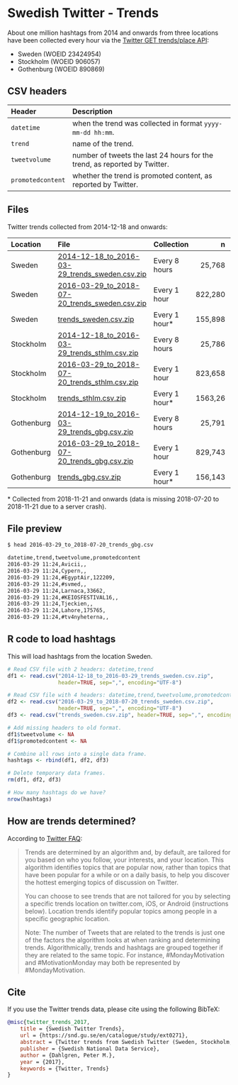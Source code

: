 # Swedish Twitter - Trends

About one million hashtags from 2014 and onwards from three locations have been collected every hour via the [Twitter GET trends/place API](https://dev.twitter.com/rest/reference/get/trends/place):

* Sweden (WOEID 23424954)
* Stockholm (WOEID 906057)
* Gothenburg (WOEID 890869)

## CSV headers

Header | Description
:---------- | :--------------------------
`datetime` | when the trend was collected in format `yyyy-mm-dd hh:mm`.
`trend` | name of the trend.
`tweetvolume` | number of tweets the last 24 hours for the trend, as reported by Twitter.
`promotedcontent` | whether the trend is promoted content, as reported by Twitter.

## Files

Twitter trends collected from 2014-12-18 and onwards:

Location | File | Collection | n | Headers
:------------- | :------------- | :------------- | -------: | ----------:
Sweden | [2014-12-18_to_2016-03-29_trends_sweden.csv.zip](2014-12-18_to_2016-03-29_trends_sweden.csv.zip) | Every 8 hours | 25,768 | 2
Sweden | [2016-03-29_to_2018-07-20_trends_sweden.csv.zip](2016-03-29_to_2018-07-20_trends_sweden.csv.zip) | Every 1 hour | 822,280 | 4
Sweden | [trends_sweden.csv.zip](trends_sweden.csv.zip) | Every 1 hour* | 155,898 | 4
Stockholm | [2014-12-18_to_2016-03-29_trends_sthlm.csv.zip](2014-12-18_to_2016-03-29_trends_sthlm.csv.zip) | Every 8 hours | 25,786 | 2
Stockholm | [2016-03-29_to_2018-07-20_trends_sthlm.csv.zip](2016-03-29_to_2018-07-20_trends_sthlm.csv.zip) | Every 1 hour | 823,658 | 4
Stockholm | [trends_sthlm.csv.zip](trends_sthlm.csv.zip) | Every 1 hour* | 1563,26 | 4
Gothenburg | [2014-12-19_to_2016-03-29_trends_gbg.csv.zip](2014-12-19_to_2016-03-29_trends_gbg.csv.zip) | Every 8 hours | 25,791 | 2
Gothenburg | [2016-03-29_to_2018-07-20_trends_gbg.csv.zip](2016-03-29_to_2018-07-20_trends_gbg.csv.zip) | Every 1 hour | 829,743 | 4
Gothenburg | [trends_gbg.csv.zip](trends_gbg.csv.zip) | Every 1 hour* | 156,143 | 4

\* Collected from 2018-11-21 and onwards (data is missing 2018-07-20 to 2018-11-21 due to a server crash).

## File preview

```bash
$ head 2016-03-29_to_2018-07-20_trends_gbg.csv

datetime,trend,tweetvolume,promotedcontent
2016-03-29 11:24,Avicii,,
2016-03-29 11:24,Cypern,,
2016-03-29 11:24,#EgyptAir,122209,
2016-03-29 11:24,#svmed,,
2016-03-29 11:24,Larnaca,33662,
2016-03-29 11:24,#KEIOSFESTIVAL16,,
2016-03-29 11:24,Tjeckien,,
2016-03-29 11:24,Lahore,175765,
2016-03-29 11:24,#tv4nyheterna,,
```

## R code to load hashtags

This will load hashtags from the location Sweden.

```r
# Read CSV file with 2 headers: datetime,trend
df1 <- read.csv("2014-12-18_to_2016-03-29_trends_sweden.csv.zip",
                header=TRUE, sep=",", encoding="UTF-8")

# Read CSV file with 4 headers: datetime,trend,tweetvolume,promotedcontent
df2 <- read.csv("2016-03-29_to_2018-07-20_trends_sweden.csv.zip",
                header=TRUE, sep=",", encoding="UTF-8")
df3 <- read.csv("trends_sweden.csv.zip", header=TRUE, sep=",", encoding="UTF-8")

# Add missing headers to old format.
df1$tweetvolume <- NA
df1$promotedcontent <- NA

# Combine all rows into a single data frame.
hashtags <- rbind(df1, df2, df3)

# Delete temporary data frames.
rm(df1, df2, df3)

# How many hashtags do we have?
nrow(hashtags)
```

## How are trends determined?

According to [Twitter FAQ](https://help.twitter.com/en/using-twitter/twitter-trending-faqs):

> Trends are determined by an algorithm and, by default, are tailored for you based on who you follow, your interests, and your location. This algorithm identifies topics that are popular now, rather than topics that have been popular for a while or on a daily basis, to help you discover the hottest emerging topics of discussion on Twitter.
>
> You can choose to see trends that are not tailored for you by selecting a specific trends location on twitter.com, iOS, or Android (instructions below). Location trends identify popular topics among people in a specific geographic location.
> 
> Note: The number of Tweets that are related to the trends is just one of the factors the algorithm looks at when ranking and determining trends. Algorithmically, trends and hashtags are grouped together if they are related to the same topic. For instance, #MondayMotivation and #MotivationMonday may both be represented by #MondayMotivation.

## Cite

If you use the Twitter trends data, please cite using the following BibTeX:

```BibTeX
@misc{twitter_trends_2017,
    title = {Swedish Twitter Trends},
    url = {https://snd.gu.se/en/catalogue/study/ext0271},
    abstract = {Twitter trends from Swedish Twitter (Sweden, Stockholm, Göteborg). Trends collected every hour from 2016-03-29 and onwards via the GET trends/place API. Data contains datetime, name of the trend, tweet volume, and whether or not the trend is promoted content.},
    publisher = {Swedish National Data Service},
    author = {Dahlgren, Peter M.},
    year = {2017},
    keywords = {Twitter, Trends}
}
```